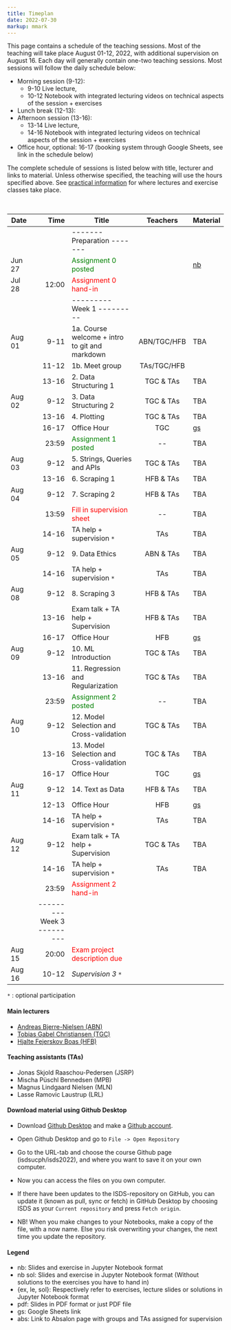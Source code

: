```yaml
---
title: Timeplan
date: 2022-07-30
markup: mmark
---
```


This page contains a schedule of the teaching sessions. Most of the teaching will take place August 01-12, 2022, with additional supervision on August 16. Each day will generally contain one-two teaching sessions. Most sessions will follow the daily schedule below:

- Morning session (9-12):
  - 9-10 Live lecture,
  - 10-12 Notebook with integrated lecturing videos on technical aspects of the session + exercises
- Lunch break (12-13):
- Afternoon session (13-16):
  - 13-14 Live lecture,
  - 14-16 Notebook with integrated lecturing videos on technical aspects of the session + exercises
- Office hour, optional: 16-17 (booking system through Google Sheets, see link in the schedule below)


The complete schedule of sessions is listed below with title, lecturer and links to material. Unless otherwise specified, the teaching will use the hours specified above. See [practical information](/isds2022/page/practical/) for where lectures and exercise classes take place. 

<br />

| Date   |                          Time | Title                                                 |   Teachers    | Material                                                                                        |
| ------ | ----------------------------: | ----------------------------------------------------- | :-----------: | :---------------------------------------------------------------------------------------------- |
|        |                               | -------   Preparation  -------                        |               |                                                                                                 |
| Jun 27 |                               | <font color="green">Assignment 0 posted</font>        |               | [nb](https://github.com/isdsucph/isds2022/blob/main/assignments/assignment0/assignment_0.ipynb) |
| Jul 28 |                         12:00 | <font color="red">Assignment 0 hand-in</font>         |               |                                                                                                 |
|        |                               | ---------   Week 1  ---------                         |               |                                                                                                 |
| Aug 01 |                          9-11 | 1a. Course welcome + intro to git and markdown        |  ABN/TGC/HFB  | TBA                                                                                             |
|        |                         11-12 | 1b. Meet group                                        |  TAs/TGC/HFB  |                                                                                                 |
|        |                         13-16 | 2. Data Structuring 1                                 |   TGC & TAs   | TBA                                                                                             |
| Aug 02 |                          9-12 | 3. Data Structuring 2                                 |   TGC & TAs   | TBA                                                                                             |
|        |                         13-16 | 4. Plotting                                           |   TGC & TAs   | TBA                                                                                             |
|        |                         16-17 | Office Hour                                           |      TGC      | [gs](https://docs.google.com/spreadsheets/d/1MxnS3LLsSzofpKdtOsFpCQLxREnurf7bnV8YvAu1q98/edit?usp=sharing)                                                                                             |
|        |                         23:59 | <font color="green">Assignment 1 posted</font>        |      --       | TBA                                                                                             |
| Aug 03 |                          9-12 | 5. Strings, Queries and APIs                          |   TGC & TAs   | TBA                                                                                             |
|        |                         13-16 | 6. Scraping 1                                         |   HFB & TAs   | TBA                                                                                             |
| Aug 04 |                          9-12 | 7. Scraping 2                                         |   HFB & TAs   | TBA                                                                                             |
|        |                         13:59 | <font color="red">Fill in supervision sheet</font>    |      --       | TBA                                                                                             |
|        |                         14-16 | TA help + supervision `*`                             |      TAs      | TBA                                                                                             |
| Aug 05 |                          9-12 | 9. Data Ethics                   | ABN & TAs  | TBA                                                                                             |
|        |                         14-16 | TA help + supervision `*`                             |      TAs      | TBA                                                                                             |
| Aug 08 |                          9-12 | 8. Scraping 3                                         |   HFB & TAs   | TBA                                                                                             |
|        |                         13-16 | Exam talk + TA help + Supervision                             |   HFB & TAs   | TBA                                                                                             |
|        |                         16-17 | Office Hour                                           |      HFB      | [gs](https://docs.google.com/spreadsheets/d/1MxnS3LLsSzofpKdtOsFpCQLxREnurf7bnV8YvAu1q98/edit?usp=sharing)                                                                                                      |
| Aug 09 |                          9-12 | 10. ML Introduction                                   |   TGC & TAs   | TBA                                                                                             |
|        |                         13-16 | 11. Regression and Regularization                     |   TGC & TAs   | TBA                                                                                             |
|        |                         23:59 | <font color="green">Assignment 2 posted</font>        |      --       | TBA                                                                                             |
| Aug 10 |                          9-12 | 12. Model Selection and Cross-validation              |   TGC & TAs   | TBA                                                                                             |
|        |                         13-16 | 13. Model Selection and Cross-validation              |   TGC & TAs   | TBA                                                                                             |
|        |                         16-17 | Office Hour                                           |      TGC      | [gs](https://docs.google.com/spreadsheets/d/1MxnS3LLsSzofpKdtOsFpCQLxREnurf7bnV8YvAu1q98/edit?usp=sharing)                                                                                                      |
| Aug 11 |                          9-12 | 14. Text as Data                                      |   HFB & TAs   | TBA                                                                                             |
|        |                         12-13 | Office Hour                                           |      HFB      | [gs](https://docs.google.com/spreadsheets/d/1MxnS3LLsSzofpKdtOsFpCQLxREnurf7bnV8YvAu1q98/edit?usp=sharing)                                                                                                     |
|        |                         14-16 | TA help + supervision `*`                             |      TAs      | TBA                                                                                             |
| Aug 12 |                          9-12 | Exam talk + TA help  + Supervision                    | TGC & TAs | TBA                                                                                             |
|        |                         14-16 | TA help + supervision `*`                             |      TAs      | TBA                                                                                             |
|        |                         23:59 | <font color="red">Assignment 2 hand-in</font>         |               |                                                                                                 |
|        | ---------   Week 3  --------- |                                                       |               |                                                                                                 |
| Aug 15 |                         20:00 | <font color="red">Exam project description due</font> |               |                                                                                                 |
| Aug 16 |                         10-12 | *Supervision 3* `*`                                   |               |                                                                                                 |
`*` : optional participation

#### Main lecturers
- [Andreas Bjerre-Nielsen (ABN)](https://abjer.github.io)
- [Tobias Gabel Christiansen (TGC)](https://forskning.ku.dk/soeg/result/?pure=da/persons/535076)
- [Hjalte Fejerskov Boas (HFB)](https://www.hjalteboas.com/)

#### Teaching assistants (TAs)
- Jonas Skjold Raaschou-Pedersen (JSRP)
- Mischa Püschl Bennedsen (MPB)
- Magnus Lindgaard Nielsen (MLN)
- Lasse Ramovic Laustrup (LRL)


#### Download material using Github Desktop
- Download [Github Desktop](https://desktop.github.com/) and make a [Github account](https://github.com/).

- Open Github Desktop and go to `File -> Open Repository`

- Go to the URL-tab and choose the course Github page (isdsucph/isds2022), and where you want to save it on your own computer.

- Now you can access the files on you own computer.

- If there have been updates to the ISDS-repository on GitHub, you can update it (known as pull, sync or fetch) in GitHub Desktop by choosing ISDS as your `Current repository` and press `Fetch origin`.

- NB! When you make changes to your Notebooks, make a copy of the file, with a now name. Else you risk overwriting your changes, the next time you update the repository.

#### Legend
- nb: Slides and exercise in Jupyter Notebook format
- nb sol: Slides and exercise in Jupyter Notebook format (Without solutions to the exercises you have to hand in)
- {ex, le, sol}: Respectively refer to exercises, lecture slides or solutions in Jupyter Notebook format
- pdf: Slides in PDF format or just PDF file
- gs: Google Sheets link 
- abs: Link to Absalon page with groups and TAs assigned for supervision 